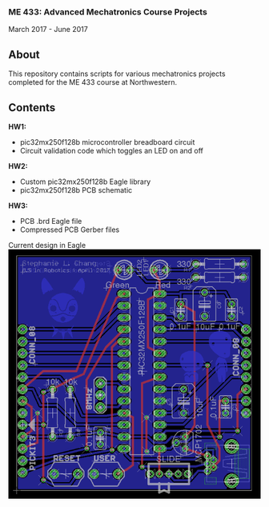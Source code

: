 ### ME 433: Advanced Mechatronics Course Projects
March 2017 - June 2017

## About
This repository contains scripts for various mechatronics projects completed for the ME 433 course at Northwestern.

## Contents
<b>HW1:</b><br>
* pic32mx250f128b microcontroller breadboard circuit<br>
* Circuit validation code which toggles an LED on and off

<b>HW2:</b><br>
* Custom pic32mx250f128b Eagle library
* pic32mx250f128b PCB schematic

<b>HW3:</b><br>
* PCB .brd Eagle file
* Compressed PCB Gerber files

Current design in Eagle<br>
![Board](https://github.com/stephanniec/stephanniec_ME433_2017/blob/master/imgs/pcb.png)
